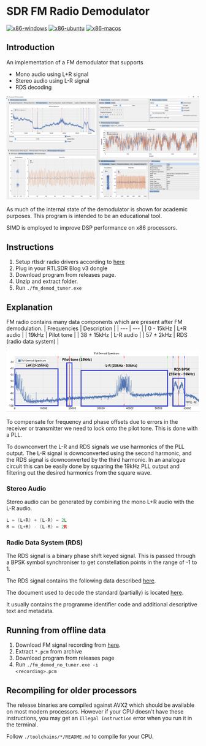 # SDR FM Radio Demodulator
[![x86-windows](https://github.com/williamyang98/FM-Radio/actions/workflows/x86-windows.yml/badge.svg)](https://github.com/williamyang98/FM-Radio/actions/workflows/x86-windows.yml)
[![x86-ubuntu](https://github.com/williamyang98/FM-Radio/actions/workflows/x86-ubuntu.yml/badge.svg)](https://github.com/williamyang98/FM-Radio/actions/workflows/x86-ubuntu.yml)
[![x86-macos](https://github.com/williamyang98/FM-Radio/actions/workflows/x86-macos.yml/badge.svg)](https://github.com/williamyang98/FM-Radio/actions/workflows/x86-macos.yml)

## Introduction
An implementation of a FM demodulator that supports
- Mono audio using L+R signal
- Stereo audio using L-R signal
- RDS decoding 

![Screenshot](docs/window_screenshot.png)

As much of the internal state of the demodulator is shown for academic purposes. This program is intended to be an educational tool. 

SIMD is employed to improve DSP performance on x86 processors. 

## Instructions
1. Setup rtlsdr radio drivers according to [here](https://www.rtl-sdr.com/rtl-sdr-quick-start-guide/)
2. Plug in your RTLSDR Blog v3 dongle
3. Download program from releases page.
4. Unzip and extract folder.
5. Run <code>./fm_demod_tuner.exe</code>

## Explanation
FM radio contains many data components which are present after FM demodulation.
| Frequencies | Description |
| --- | --- |
| 0 - 15kHz  | L+R audio |
| 19kHz      | Pilot tone |
| 38 ± 15kHz | L-R audio |
| 57 ± 2kHz  | RDS (radio data system) |

![FM Spectrum](docs/fm_spectrum.png)

To compensate for frequency and phase offsets due to errors in the receiver or transmitter we need to lock onto the pilot tone. This is done with a PLL.

To downconvert the L-R and RDS signals we use harmonics of the PLL output. The L-R signal is downconverted using the second harmonic, and the RDS signal is downconverted by the third harmonic. In an analogue circuit this can be easily done by squaring the 19kHz PLL output and filtering out the desired harmonics from the square wave.

### Stereo Audio
Stereo audio can be generated by combining the mono L+R audio with the L-R audio.
```c
L = (L+R) + (L-R) = 2L
R = (L+R) - (L-R) = 2R
```

### Radio Data System (RDS)
The RDS signal is a binary phase shift keyed signal. This is passed through a BPSK symbol synchroniser to get constellation points in the range of -1 to 1.

The RDS signal contains the following data described [here](https://en.wikipedia.org/wiki/Radio_Data_System).

The document used to decode the standard (partially) is located [here](docs/EN50067_RDS_Standard.pdf).

It usually contains the programme identifier code and additional descriptive text and metadata.

## Running from offline data
1. Download FM signal recording from [here](https://github.com/williamyang98/FM-Radio/releases/tag/sample_data).
2. Extract <code>*.pcm</code> from archive
3. Download program from releases page
4. Run <code>./fm_demod_no_tuner.exe -i \<recording\>.pcm</code>

## Recompiling for older processors
The release binaries are compiled against AVX2 which should be available on most modern processors. However if your CPU doesn't have these instructions, you may get an ```Illegal Instruction``` error when you run it in the terminal. 

Follow ```./toolchains/*/README.md``` to compile for your CPU.